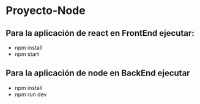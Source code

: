 # Proyecto-Node

## Para la aplicación de react en FrontEnd ejecutar:
- npm install
- npm start

## Para la aplicación de node en BackEnd ejecutar
- npm install
- npm run dev
